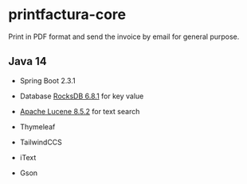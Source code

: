 # printfactura-core
Print in PDF format and send the invoice by email for general purpose.


## Java 14
- Spring Boot 2.3.1
- Database [RocksDB 6.8.1](https://rocksdb.org/) for key value
- [Apache Lucene 8.5.2](https://lucene.apache.org/) for text search

- Thymeleaf
- TailwindCCS
- iText
- Gson